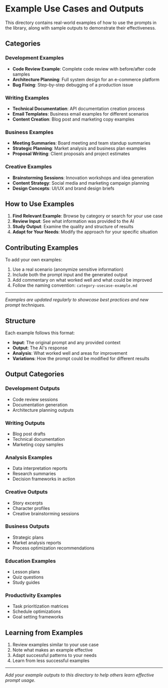 # Example Use Cases and Outputs

This directory contains real-world examples of how to use the prompts in the library, along with sample outputs to demonstrate their effectiveness.

## Categories

### Development Examples

- **Code Review Example**: Complete code review with before/after code samples
- **Architecture Planning**: Full system design for an e-commerce platform
- **Bug Fixing**: Step-by-step debugging of a production issue

### Writing Examples  

- **Technical Documentation**: API documentation creation process
- **Email Templates**: Business email examples for different scenarios
- **Content Creation**: Blog post and marketing copy examples

### Business Examples

- **Meeting Summaries**: Board meeting and team standup summaries
- **Strategic Planning**: Market analysis and business plan examples
- **Proposal Writing**: Client proposals and project estimates

### Creative Examples

- **Brainstorming Sessions**: Innovation workshops and idea generation
- **Content Strategy**: Social media and marketing campaign planning
- **Design Concepts**: UI/UX and brand design briefs

## How to Use Examples

1. **Find Relevant Example**: Browse by category or search for your use case
2. **Review Input**: See what information was provided to the AI
3. **Study Output**: Examine the quality and structure of results
4. **Adapt for Your Needs**: Modify the approach for your specific situation

## Contributing Examples

To add your own examples:

1. Use a real scenario (anonymize sensitive information)
2. Include both the prompt input and the generated output
3. Add commentary on what worked well and what could be improved
4. Follow the naming convention: `category-usecase-example.md`

---

*Examples are updated regularly to showcase best practices and new prompt techniques.*

## Structure

Each example follows this format:

- **Input**: The original prompt and any provided context
- **Output**: The AI's response
- **Analysis**: What worked well and areas for improvement
- **Variations**: How the prompt could be modified for different results

## Output Categories

### Development Outputs

- Code review sessions
- Documentation generation
- Architecture planning outputs

### Writing Outputs

- Blog post drafts
- Technical documentation
- Marketing copy samples

### Analysis Examples

- Data interpretation reports
- Research summaries
- Decision frameworks in action

### Creative Outputs

- Story excerpts
- Character profiles
- Creative brainstorming sessions

### Business Outputs

- Strategic plans
- Market analysis reports
- Process optimization recommendations

### Education Examples

- Lesson plans
- Quiz questions
- Study guides

### Productivity Examples

- Task prioritization matrices
- Schedule optimizations
- Goal setting frameworks

## Learning from Examples

1. Review examples similar to your use case
2. Note what makes an example effective
3. Adapt successful patterns to your needs
4. Learn from less successful examples

---
*Add your example outputs to this directory to help others learn effective prompt usage.*
